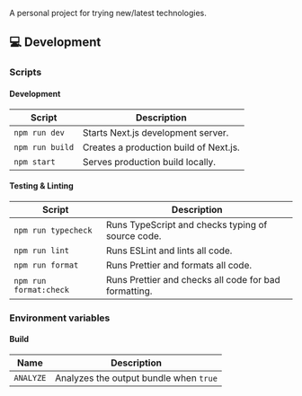 A personal project for trying new/latest technologies.

## 💻 Development

### Scripts

#### Development

| Script          | Description                            |
| --------------- | -------------------------------------- |
| `npm run dev`   | Starts Next.js development server.     |
| `npm run build` | Creates a production build of Next.js. |
| `npm start`     | Serves production build locally.       |

#### Testing & Linting

| Script                 | Description                                           |
| ---------------------- | ----------------------------------------------------- |
| `npm run typecheck`    | Runs TypeScript and checks typing of source code.     |
| `npm run lint`         | Runs ESLint and lints all code.                       |
| `npm run format`       | Runs Prettier and formats all code.                   |
| `npm run format:check` | Runs Prettier and checks all code for bad formatting. |

### Environment variables

#### Build

| Name      | Description                            |
| --------- | -------------------------------------- |
| `ANALYZE` | Analyzes the output bundle when `true` |
